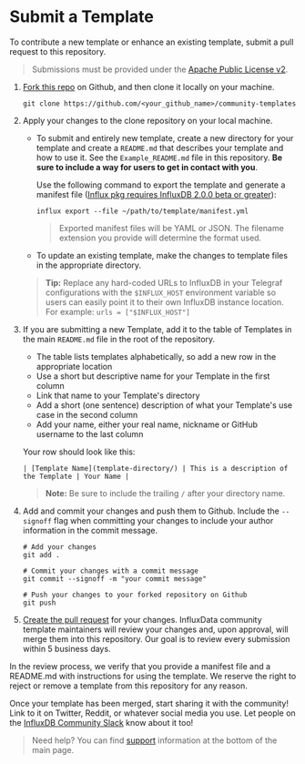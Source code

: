 # Submit a Template

To contribute a new template or enhance an existing template, submit a pull request to this repository.

> Submissions must be provided under the [Apache Public License v2](https://www.apache.org/licenses/LICENSE-2.0).



1. [Fork this repo](https://help.github.com/en/github/getting-started-with-github/fork-a-repo) on Github, and then clone it locally on your machine.
   ```
   git clone https://github.com/<your_github_name>/community-templates
   ```


2. Apply your changes to the clone repository on your local machine.


    * To submit and entirely new template, create a new directory for your template and create a `README.md` that describes your template and how to use it. See the `Example_README.md` file in this repository. **Be sure to include a way for users to get in contact with you**.

        Use the following command to export the template and generate a manifest file ([Influx pkg requires InfluxDB 2.0.0 beta or greater](https://portal.influxdata.com/downloads/)):

        ```
        influx export --file ~/path/to/template/manifest.yml
        ```

        > Exported manifest files will be YAML or JSON. The filename extension you provide will determine the format used.

    * To update an existing template, make the changes to template files in the appropriate directory.

    > **Tip:** Replace any hard-coded URLs to InfluxDB in your Telegraf configurations with the `$INFLUX_HOST` environment variable so users can easily point it to their own InfluxDB instance location. For example: `urls = ["$INFLUX_HOST"]`

3. If you are submitting a new Template, add it to the table of Templates in the main `README.md` file in the root of the repository.

    * The table lists templates alphabetically, so add a new row in the appropriate location
    * Use a short but descriptive name for your Template in the first column
    * Link that name to your Template's directory
    * Add a short (one sentence) description of what your Template's use case in the second column
    * Add your name, either your real name, nickname or GitHub username to the last column

    Your row should look like this:
    ```
    | [Template Name](template-directory/) | This is a description of the Template | Your Name |
    ```

    > **Note:** Be sure to include the trailing `/` after your directory name.

4. Add and commit your changes and push them to Github. Include the `--signoff` flag when committing your changes to include your author information in the commit message.

    ```
    # Add your changes
    git add .

    # Commit your changes with a commit message
    git commit --signoff -m "your commit message"

    # Push your changes to your forked repository on Github
    git push
    ```

5. [Create the pull request](https://help.github.com/en/github/collaborating-with-issues-and-pull-requests/creating-a-pull-request-from-a-fork) for your changes. InfluxData community template maintainers will review your changes and, upon approval, will merge them into this repository. Our goal is to review every submission within 5 business days.

In the review process, we verify that you provide a manifest file and a README.md with instructions for using the template. We reserve the right to reject or remove a template from this repository for any reason.

Once your template has been merged, start sharing it with the community! Link to it on Twitter, Reddit, or whatever social media you use. Let people on the [InfluxDB Community Slack](https://influxdata.com/slack) know about it too!


> Need help? You can find [support](../README.md#support) information at the bottom of the main page.
